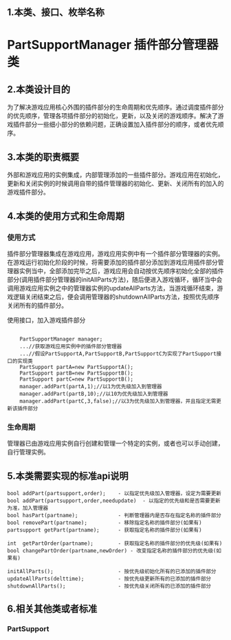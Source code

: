 ## 1.本类、接口、枚举名称
# PartSupportManager 插件部分管理器类  

## 2.本类设计目的
为了解决游戏应用核心外围的插件部分的生命周期和优先顺序。通过调度插件部分的优先顺序，管理各项插件部分的初始化，更新，以及关闭的游戏顺序。解决了游戏插件部分一些细小部分的依赖问题，正确设置加入插件部分的顺序，或者优先顺序。  

## 3.本类的职责概要
外部和游戏应用的实例集成，内部管理添加的一些插件部分。游戏应用在初始化，更新和关闭实例的时候调用自带的插件管理器的初始化、更新、关闭所有的加入的游戏插件部分。  

## 4.本类的使用方式和生命周期
### 使用方式
插件部分管理器集成在游戏应用，游戏应用实例中有一个插件部分管理器的实例。在游戏运行初始化阶段的时候，将需要添加的插件部分添加到游戏应用插件部分管理器实例当中，全部添加完毕之后，游戏应用会自动按优先顺序初始化全部的插件部分(调用插件部分管理器的initAllParts方法)，随后便进入游戏循环，循环当中会调用游戏应用实例之中的管理器实例的updateAllParts方法，当游戏循环结束，游戏逻辑关闭结束之后，便会调用管理器的shutdownAllParts方法，按照优先顺序关闭所有的插件部分。  

使用接口，加入游戏插件部分  
```
	
	PartSupportManager manager;
	...//获取游戏应用实例中的插件部分管理器
	...//假设PartSupportA,PartSupportB,PartSupportC为实现了PartSupport接口的实现类
	PartSupport partA=new PartSupportA();
	PartSupport partB=new PartSupportB();
	PartSupport partC=new PartSupportB();
	manager.addPart(partA,1);//以1为优先级加入到管理器
	manager.addPart(partB,10);//以10为优先级加入到管理器
	manager.addPart(partC,3,false);//以3为优先级加入到管理器，并且指定无需更新该插件部分
```

### 生命周期
管理器已由游戏应用实例自行创建和管理一个特定的实例，或者也可以手动创建，自行管理实例。

## 5.本类需要实现的标准api说明

	bool addPart(partsupport,order);	- 以指定优先级加入管理器，设定为需要更新
	bool addPart(partsupport,order,needupdate)	- 以指定的优先级和是否需要更新为准，加入管理器
	bool hasPart(partname);				- 判断管理器内是否存在指定名称的插件部分
	bool removePart(partname);			- 移除指定名称的插件部分(如果有)
	partsupport getPart(partname);		- 获取指定名称的插件部分(如果有)

	int  getPartOrder(partname);		- 获取指定名称的插件部分的优先级(如果有)
	bool changePartOrder(partname,newOrder) - 改变指定名称的插件部分的优先级(如果有)

	initAllParts();						- 按优先级初始化所有的已添加的插件部分
	updateAllParts(delttime);		    - 按优先级更新所有的已添加的插件部分
	shutdownAllParts();					- 按优先级关闭所有的已添加的插件部分

## 6.相关其他类或者标准
### PartSupport